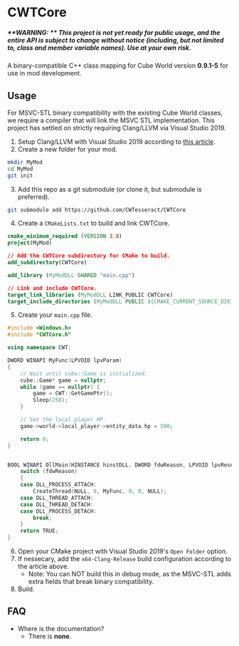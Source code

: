# CWTCore
##### **WARNING: ** This project is not yet ready for public usage, and the entire API is subject to change without notice (including, but not limited to, class and member variable names). Use at your own risk.

A binary-compatible C++ class mapping for Cube World version **0.9.1-5** for use in mod development. 

## Usage
For MSVC-STL binary compatibility with the existing Cube World classes, we require a compiler that will link the MSVC STL implementation. This project has settled on strictly requiring Clang/LLVM via Visual Studio 2019. 

1. Setup Clang/LLVM with Visual Studio 2019 according to [this article](https://devblogs.microsoft.com/cppblog/clang-llvm-support-in-visual-studio/).
2. Create a new folder for your mod.
```bash
mkdir MyMod
cd MyMod
git init
```
3. Add this repo as a git submodule (or clone it, but submodule is preferred).
```bash
git submodule add https://github.com/CWTesseract/CWTCore
```
4. Create a `CMakeLists.txt` to build and link CWTCore.
```CMake
cmake_minimum_required (VERSION 3.8)
project(MyMod)

// Add the CWTCore subdirectory for CMake to build.
add_subdirectory(CWTCore)

add_library (MyModDLL SHARED "main.cpp")

// Link and include CWTCore.
target_link_libraries (MyModDLL LINK_PUBLIC CWTCore)
target_include_directories (MyModDLL PUBLIC ${CMAKE_CURRENT_SOURCE_DIR}/CWTCore/include)
```
5.  Create your `main.cpp` file.
```C++
#include <Windows.h>
#include "CWTCore.h"

using namespace CWT;

DWORD WINAPI MyFunc(LPVOID lpvParam) 
{
	// Wait until cube::Game is initialized.
	cube::Game* game = nullptr;
	while (game == nullptr) {
		game = CWT::GetGamePtr();
		Sleep(250);
	}

	// Set the local player HP.
	game->world->local_player->entity_data.hp = 500;

	return 0;
}


BOOL WINAPI DllMain(HINSTANCE hinstDLL, DWORD fdwReason, LPVOID lpvReserved) {
	switch (fdwReason)
	{
	case DLL_PROCESS_ATTACH:
		CreateThread(NULL, 0, MyFunc, 0, 0, NULL);
	case DLL_THREAD_ATTACH:
	case DLL_THREAD_DETACH:
	case DLL_PROCESS_DETACH:
		break;
	}
	return TRUE;
}
```
6. Open your CMake project with Visual Studio 2019's `Open Folder` option.
7. If nessecary, add the `x64-Clang-Release` build configuration according to the article above.
    - Note: You can NOT build this in debug mode, as the MSVC-STL adds extra fields that break binary compatibility.
8. Build.


## FAQ
- Where is the documentation?
  - There is **none**.
